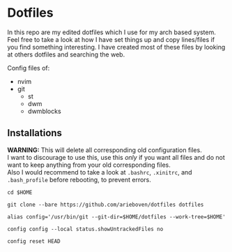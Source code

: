 # Dotfiles

In this repo are my edited dotfiles which I use for my arch based system.\
Feel free to take a look at how I have set things up and copy lines/files if you find something interesting. I have created most of these files by looking at others dotfiles and searching the web.

Config files of:
- nvim
- git
  - st
  - dwm
  - dwmblocks

## Installations
**WARNING:** This will delete all corresponding old configuration files.\
I want to discourage to use this, use this *only* if you want all files and do not want to keep anything from your old corresponding files.\
Also I would recommend to take a look at `.bashrc`, `.xinitrc`, and `.bash_profile` before rebooting, to prevent errors.

    cd $HOME

    git clone --bare https://github.com/arieboven/dotfiles dotfiles

    alias config='/usr/bin/git --git-dir=$HOME/dotfiles --work-tree=$HOME'

    config config --local status.showUntrackedFiles no

    config reset HEAD

